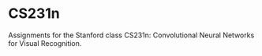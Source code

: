 # CS231n
Assignments for the Stanford class CS231n: Convolutional Neural Networks for Visual Recognition.
